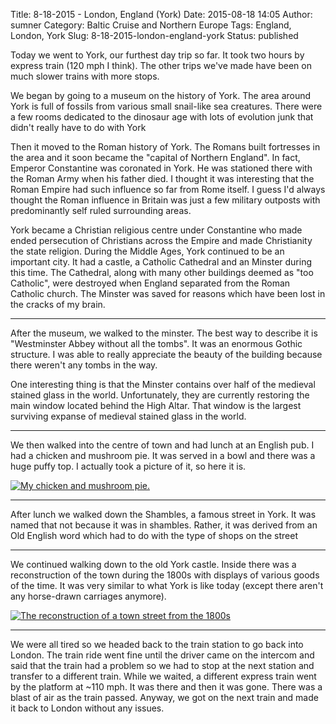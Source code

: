 Title: 8-18-2015 - London, England (York)
Date: 2015-08-18 14:05
Author: sumner
Category: Baltic Cruise and Northern Europe
Tags: England, London, York
Slug: 8-18-2015-london-england-york
Status: published

Today we went to York, our furthest day trip so far. It took two hours by
express train (120 mph I think). The other trips we've made have been on much
slower trains with more stops.

We began by going to a museum on the history of York. The area around York is
full of fossils from various small snail-like sea creatures.  There were a few
rooms dedicated to the dinosaur age with lots of evolution junk that didn't
really have to do with York

Then it moved to the Roman history of York. The Romans built fortresses in the
area and it soon became the "capital of Northern England". In fact, Emperor
Constantine was coronated in York. He was stationed there with the Roman Army
when his father died. I thought it was interesting that the Roman Empire had
such influence so far from Rome itself. I guess I'd always thought the Roman
influence in Britain was just a few military outposts with predominantly self
ruled surrounding areas.

York became a Christian religious centre under Constantine who made ended
persecution of Christians across the Empire and made Christianity the state
religion. During the Middle Ages, York continued to be an important city. It had
a castle, a Catholic Cathedral and an Minster during this time. The Cathedral,
along with many other buildings deemed as "too Catholic", were destroyed when
England separated from the Roman Catholic church. The Minster was saved for
reasons which have been lost in the cracks of my brain.

------------------------------------------------------------------------

After the museum, we walked to the minster. The best way to describe it is
"Westminster Abbey without all the tombs". It was an enormous Gothic structure.
I was able to really appreciate the beauty of the building because there weren't
any tombs in the way.

One interesting thing is that the Minster contains over half of the medieval
stained glass in the world. Unfortunately, they are currently restoring the main
window located behind the High Altar. That window is the largest surviving
expanse of medieval stained glass in the world.

------------------------------------------------------------------------

We then walked into the centre of town and had lunch at an English pub.  I had a
chicken and mushroom pie. It was served in a bowl and there was a huge puffy
top. I actually took a picture of it, so here it is.

[![My chicken and mushroom
pie.]({static}/images/baltic-cruise/york1.jpg)]({static}/images/baltic-cruise/york1.jpg)

------------------------------------------------------------------------

After lunch we walked down the Shambles, a famous street in York. It was named
that not because it was in shambles. Rather, it was derived from an Old English
word which had to do with the type of shops on the street

------------------------------------------------------------------------

We continued walking down to the old York castle. Inside there was a
reconstruction of the town during the 1800s with displays of various goods of
the time. It was very similar to what York is like today (except there aren't
any horse-drawn carriages anymore).

[![The reconstruction of a town street from the
1800s]({static}/images/baltic-cruise/york2.jpg)]({static}/images/baltic-cruise/york2.jpg)

------------------------------------------------------------------------

We were all tired so we headed back to the train station to go back into London.
The train ride went fine until the driver came on the intercom and said that the
train had a problem so we had to stop at the next station and transfer to a
different train. While we waited, a different express train went by the platform
at ~110 mph. It was there and then it was gone. There was a blast of air as the
train passed. Anyway, we got on the next train and made it back to London
without any issues.

